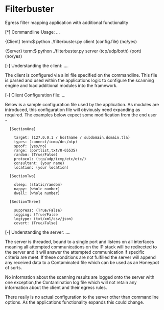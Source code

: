 Filterbuster
============

Egress filter mapping application with additional functionality

  [*] Commandline Usage: ...
  
  {Client}  term:$ python ./filterbuster.py client (config.file) (no/yes)
  
  {Server}  term:$ python ./filterbuster.py server (tcp/udp/both) (port) (no/yes)

  [-] Understanding the client: ....

  The client is configured via a ini file specified on the commandline. This file is parsed 
  and used within the applications logic to configure the scanning engine and load additional
  modules into the framework.
  
  [-] Client Configuration file: ...

  Below is a sample configuration file used by the application. As modules are introduced, this
  configuration file will obviously need expanding as required. The examples below expect some
  modification from the end user -

  
      [SectionOne]
        
        target: (127.0.0.1 / hostname / subdomain.domain.tla)
        types: (connect/icmp/dns/ntp)
        spoof: (yes/no)
        range: (portlist.txt/0-65535)
        random: (True/False)
        protocol: (tcp/udp/icmp/etc/etc/)
        consultant: (your name)
        location: (your location)
      
      [SectionTwo]
      
        sleep: (static/random)
        nappy: (whole number)
        dwell: (whole number)
      
      [SectionThree]
      
        suppress: (True/False)
        logging: (True/False
        logtype: (txt/xml/csv/json)
        covert: (True/False)

  
  [-] Understanding the server: ....
  
  The server is threaded, bound to a single port and listens on all interfaces meaning all attempted 
  communications on the IP stack will be redirected to the server and it will answer the attempted 
  communication if specific criteria are meet. If these conditions are not fulfilled the server will 
  append any received data to a Contaminated file which can be used as an Honeypot of sorts.
  
  No information about the scanning results are logged onto the server with one exception,the
  Contamination log file which will not retain any information about the client and their egress rules.
  
  There really is no actual configuration to the server other than commandline options. As the applications
  functionality expands this could change.
  
      
      
      
      
      
      
      
      
